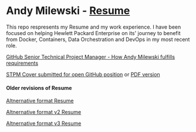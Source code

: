 # Andy Milewski - [Resume](topics/AndrewJMilewskiIII.pdf)

This repo respresents my Resume and my work experience.  I have been focused on helping Hewlett Packard Enterprise on its' journey to benefit from Docker, Containers, Data Orchestration and DevOps in my most recent role.



[GitHub Senior Technical Project Manager - How Andy Milewski fulfills requirements](topics/SeniorTechnicalProjectManagerCover.md)

[STPM Cover submitted for open GitHub position](topics/Andrew_J_Milewski_III-STPM-GitHub-Cover.md) or [PDF version](topics/Andrew_J_Milewski_III-STPM-GitHub-Cover.pdf)

#### Older revisions of Resume

[Altnernative format Resume](topics/resumeMarch2018.md)

[Altnernative format v2 Resume](topics/resumeMarch2018v2.md)

[Altnernative format v3 Resume](topics/AndrewJMilewski3.pdf)
